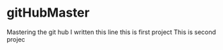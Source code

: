 # gitHubMaster
Mastering the git hub
I written this line
this is first project
This is second projec
